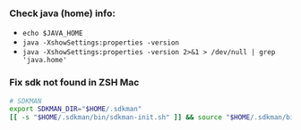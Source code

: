 ### Check java (home) info:

- `echo $JAVA_HOME`
- `java -XshowSettings:properties -version`
- `java -XshowSettings:properties -version 2>&1 > /dev/null | grep 'java.home'`

### Fix sdk not found in ZSH Mac
```sh
# SDKMAN
export SDKMAN_DIR="$HOME/.sdkman"
[[ -s "$HOME/.sdkman/bin/sdkman-init.sh" ]] && source "$HOME/.sdkman/bin/sdkman-init.sh"
```